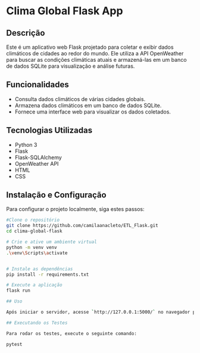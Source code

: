 # Clima Global Flask App

## Descrição

Este é um aplicativo web Flask projetado para coletar e exibir dados climáticos de cidades ao redor do mundo. Ele utiliza a API OpenWeather para buscar as condições climáticas atuais e armazená-las em um banco de dados SQLite para visualização e análise futuras.

## Funcionalidades

- Consulta dados climáticos de várias cidades globais.
- Armazena dados climáticos em um banco de dados SQLite.
- Fornece uma interface web para visualizar os dados coletados.

## Tecnologias Utilizadas

- Python 3
- Flask
- Flask-SQLAlchemy
- OpenWeather API
- HTML
- CSS

## Instalação e Configuração

Para configurar o projeto localmente, siga estes passos:

```bash
#Clone o repositório
git clone https://github.com/camilaanacleto/ETL_Flask.git
cd clima-global-flask

# Crie e ative um ambiente virtual
python -m venv venv
.\venv\Scripts\activate


# Instale as dependências
pip install -r requirements.txt

# Execute a aplicação
flask run

## Uso

Após iniciar o servidor, acesse `http://127.0.0.1:5000/` no navegador para ver a interface web. Para ver os dados climáticos armazenados, navegue até `http://127.0.0.1:5000/weather_data`.

## Executando os Testes

Para rodar os testes, execute o seguinte comando:

pytest

```

